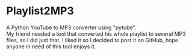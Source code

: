 # Playlist2MP3
A Python YouTube to MP3 converter using "pytube".<br>
My friend needed a tool that converted his whole playlist to several MP3 files, so I did just that. I liked it so I decided to post it on GitHub, hope anyone in need of this tool enjoys it.
